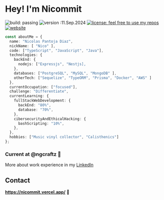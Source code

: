# Hey! I'm Nicommit
![build: passing](https://img.shields.io/badge/build-passing-success) ![version :11.Sep.2024](https://img.shields.io/badge/version-11.Sep.2024-informational) [![license: feel free to use my repos](https://img.shields.io/badge/license-feel%20free%20to%20use%20my%20repos-success)](https://github.com/niccommit) [![website](https://img.shields.io/badge/website-informational)](https://nicommit.vercel.app)

```typescript
const aboutMe = {
  name: "Nicolas Pantoja Diaz",
  nickName: [ "Nico" ],
  code: ["TypeScript", "JavaScript", "Java"],
  technologies: {
    backEnd: {
      nodejs: ["Expressjs", "Nestjs],
    },
    databases: ["PostgreSQL", "MySQL", "MongoDB" ],  
    otherTech: ["Sequelize", "TypeORM", "Prisma", "Docker", "AWS" ]
  },
  currentOccupation: ["focused"],
  challenge: "Differentiate",
  currentLearning: {
    fullStackWebDevelopment: {
      backEnd: "80%",
      database: "70%",
    },
    cibersecurityAndEthicalHacking: {
      bashScripting: "10%",
    },
  },
  hobbies: ["Music vinyl collector", "Calisthenics"]
};
```

### Current at @ngcraftz 👔

More about work experience in my [LinkedIn](https://www.linkedin.com/in/nicopantojadiaz/)

## Contact
**https://nicommit.vercel.app/** 🚡
